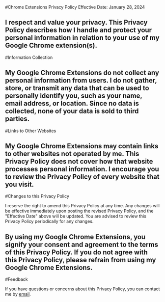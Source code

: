 #Chrome Extensions Privacy Policy
Effective Date: January 28, 2024

I respect and value your privacy. This Privacy Policy describes how I handle and protect your personal information in relation to your use of my Google Chrome extension(s).
---
#Information Collection

My Google Chrome Extensions do not collect any personal information from users. I do not gather, store, or transmit any data that can be used to personally identify you, such as your name, email address, or location. Since no data is collected, none of your data is sold to third parties.
---
#Links to Other Websites

My Google Chrome Extensions may contain links to other websites not operated by me. This Privacy Policy does not cover how that website processes personal information. I encourage you to review the Privacy Policy of every website that you visit.
---
#Changes to this Privacy Policy

I reserve the right to amend this Privacy Policy at any time. Any changes will be effective immediately upon posting the revised Privacy Policy, and the "Effective Date" above will be updated. You are advised to review this Privacy Policy periodically for any changes.

By using my Google Chrome Extensions, you signify your consent and agreement to the terms of this Privacy Policy. If you do not agree with this Privacy Policy, please refrain from using my Google Chrome Extensions.
---
#Feedback

If you have questions or concerns about this Privacy Policy, you can contact me by [email](inamahj@gmail.com).
